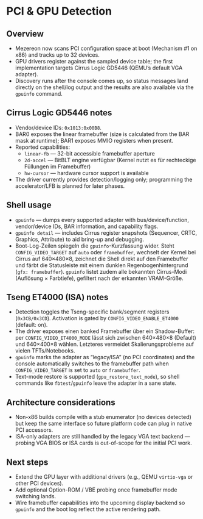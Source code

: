 PCI & GPU Detection
===================

Overview
--------
- Mezereon now scans PCI configuration space at boot (Mechanism #1 on x86) and tracks up to 32 devices.
- GPU drivers register against the sampled device table; the first implementation targets Cirrus Logic GD5446 (QEMU’s default VGA adapter).
- Discovery runs after the console comes up, so status messages land directly on the shell/log output and the results are also available via the `gpuinfo` command.

Cirrus Logic GD5446 notes
-------------------------
- Vendor/device IDs: `0x1013:0x00B8`.
- BAR0 exposes the linear framebuffer (size is calculated from the BAR mask at runtime); BAR1 exposes MMIO registers when present.
- Reported capabilities:
  - `linear-fb` — 32-bit accessible framebuffer aperture
  - `2d-accel` — BitBLT engine verfügbar (Kernel nutzt es für rechteckige Füllungen im Framebuffer)
  - `hw-cursor` — hardware cursor support is available
- The driver currently provides detection/logging only; programming the accelerator/LFB is planned for later phases.

Shell usage
-----------
- `gpuinfo` — dumps every supported adapter with bus/device/function, vendor/device IDs, BAR information, and capability flags.
- `gpuinfo detail` — includes Cirrus register snapshots (Sequencer, CRTC, Graphics, Attribute) to aid bring-up and debugging.
- Boot-Log-Zeilen spiegeln die `gpuinfo`-Kurzfassung wider. Steht `CONFIG_VIDEO_TARGET` auf `auto` oder `framebuffer`, wechselt der Kernel bei Cirrus auf 640×480×8, zeichnet die Shell direkt auf den Framebuffer und färbt die Statusleiste mit einem dunklen Regenbogenhintergrund (`gfx: framebuffer`). `gpuinfo` listet zudem alle bekannten Cirrus-Modi (Auflösung × Farbtiefe), gefiltert nach der erkannten VRAM-Größe.

Tseng ET4000 (ISA) notes
------------------------
- Detection toggles the Tseng-specific bank/segment registers (`0x3CB/0x3CD`). Activation is gated by `CONFIG_VIDEO_ENABLE_ET4000` (default: on).
- The driver exposes einen banked Framebuffer über ein Shadow-Buffer: per `CONFIG_VIDEO_ET4000_MODE` lässt sich zwischen 640×480×8 (Default) und 640×400×8 wählen. Letzteres vermeidet Skalierungsprobleme auf vielen TFTs/Notebooks.
- `gpuinfo` marks the adapter as “legacy/ISA” (no PCI coordinates) and the console automatically switches to the framebuffer path when `CONFIG_VIDEO_TARGET` is set to `auto` or `framebuffer`.
- Text-mode restore is supported (`gpu_restore_text_mode`), so shell commands like `fbtest`/`gpuinfo` leave the adapter in a sane state.

Architecture considerations
---------------------------
- Non-x86 builds compile with a stub enumerator (no devices detected) but keep the same interface so future platform code can plug in native PCI accessors.
- ISA-only adapters are still handled by the legacy VGA text backend — probing VGA BIOS or ISA cards is out-of-scope for the initial PCI work.

Next steps
----------
- Extend the GPU layer with additional drivers (e.g., QEMU `virtio-vga` or other PCI devices).
- Add optional Option-ROM / VBE probing once framebuffer mode switching lands.
- Wire framebuffer capabilities into the upcoming display backend so `gpuinfo` and the boot log reflect the active rendering path.
